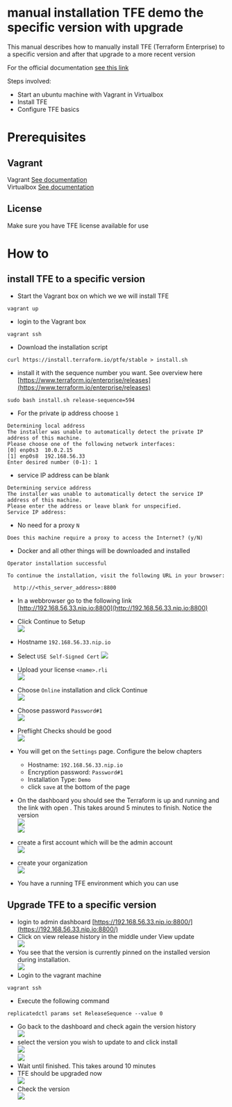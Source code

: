 # manual installation TFE demo the specific version with upgrade

This manual describes how to manually install TFE (Terraform Enterprise) to a specific version and after that upgrade to a more recent version

For the official documentation [see this link](https://www.terraform.io/enterprise/install/interactive/installer)

Steps involved:
- Start an ubuntu machine with Vagrant in Virtualbox
- Install TFE
- Configure TFE basics

# Prerequisites

## Vagrant
Vagrant [See documentation](https://www.vagrantup.com/docs/installation)  
Virtualbox [See documentation](https://www.virtualbox.org/wiki/Downloads)

## License
Make sure you have TFE license available for use

# How to

## install TFE to a specific version
- Start the Vagrant box on which we we will install TFE
```
vagrant up
```
- login to the Vagrant box
```
vagrant ssh
```
- Download the installation script
```
curl https://install.terraform.io/ptfe/stable > install.sh
```
- install it with the sequence number you want. See overview here [https://www.terraform.io/enterprise/releases](https://www.terraform.io/enterprise/releases)
```
sudo bash install.sh release-sequence=594
```
- For the private ip address choose ```1```
```
Determining local address
The installer was unable to automatically detect the private IP address of this machine.
Please choose one of the following network interfaces:
[0] enp0s3	10.0.2.15
[1] enp0s8	192.168.56.33
Enter desired number (0-1): 1
```
- service IP address can be blank
```
Determining service address
The installer was unable to automatically detect the service IP address of this machine.
Please enter the address or leave blank for unspecified.
Service IP address: 
```
- No need for a proxy ```N```
```
Does this machine require a proxy to access the Internet? (y/N)
```
- Docker and all other things will be downloaded and installed
```
Operator installation successful

To continue the installation, visit the following URL in your browser:

  http://<this_server_address>:8800
```
- In a webbrowser go to the following link [http://192.168.56.33.nip.io:8800](http://192.168.56.33.nip.io:8800)  
- Click Continue to Setup  
![](media/2022-01-19-14-04-25.png)    
- Hostname `192.168.56.33.nip.io`
- Select `USE Self-Signed Cert`
![](media/2022-03-30-10-53-13.png)  

- Upload your license ```<name>.rli```  
![](media/2022-01-19-15-06-00.png)    
- Choose ```Online``` installation and click Continue  
![](media/2022-01-19-15-06-30.png)    
- Choose password ```Password#1```  
![](media/2022-01-19-15-07-35.png)    
- Preflight Checks should be good  
![](media/2022-01-19-15-08-35.png)    
- You will get on the ```Settings``` page. Configure the below chapters   
    - Hostname: ```192.168.56.33.nip.io```  
    - Encryption password: ```Password#1```  
    - Installation Type: ```Demo```
    - click ```save``` at the bottom of the page 
- On the dashboard you should see the Terraform is up and running and the link with open . This takes around 5 minutes to finish. Notice the version  
![](media/2022-03-30-11-02-16.png)  
![](media/2022-03-30-10-58-34.png)  
- create a first account which will be the admin account  
![](media/2022-01-19-15-20-23.png)    
- create your organization  
![](media/2022-01-19-15-20-58.png)    
- You have a running TFE environment which you can use 

## Upgrade TFE to a specific version

- login to admin dashboard
[https://192.168.56.33.nip.io:8800/](https://192.168.56.33.nip.io:8800/)
- Click on view release history in the middle under View update   
![](media/2022-03-30-11-04-04.png)  
- You see that the version is currently pinned on the installed version during installation.   
![](media/2022-03-30-11-08-09.png)   
- Login to the vagrant machine  
```
vagrant ssh
```
- Execute the following command  
```
replicatedctl params set ReleaseSequence --value 0
```
- Go back to the dashboard and check again the version history  
![](media/2022-03-30-11-08-54.png)  
- select the version you wish to update to and click install    
![](media/2022-03-30-11-09-32.png)  
![](media/2022-03-30-11-11-41.png)  
- Wait until finished. This takes around 10 minutes
- TFE should be upgraded now  
![](media/2022-03-30-11-15-37.png)  
- Check the version  
![](media/2022-03-30-11-16-14.png)  
